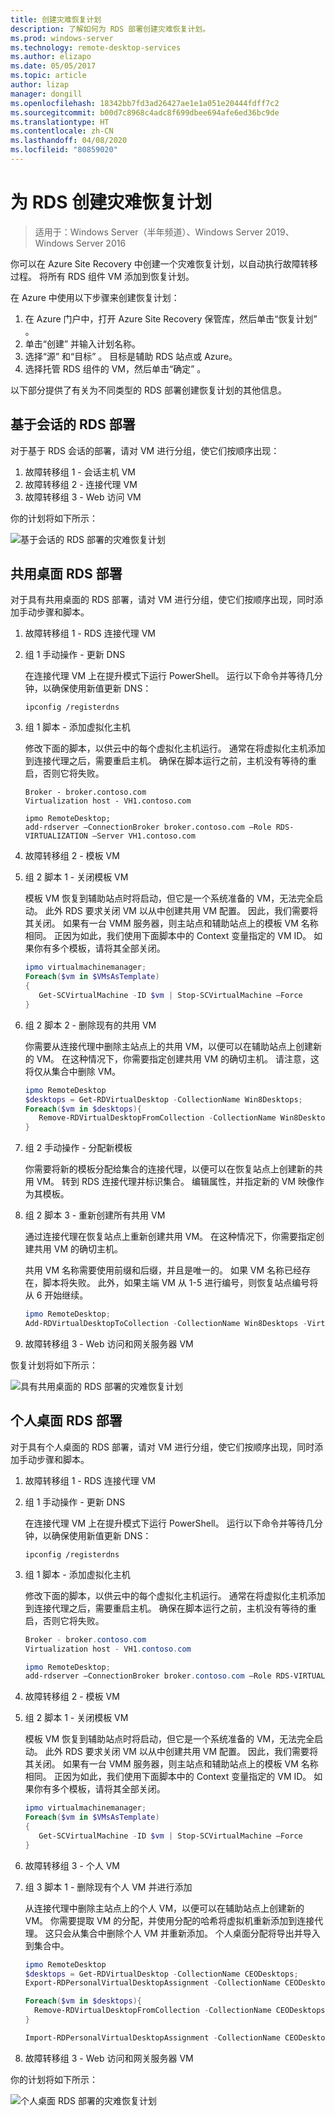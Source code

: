 ```yaml
---
title: 创建灾难恢复计划
description: 了解如何为 RDS 部署创建灾难恢复计划。
ms.prod: windows-server
ms.technology: remote-desktop-services
ms.author: elizapo
ms.date: 05/05/2017
ms.topic: article
author: lizap
manager: dongill
ms.openlocfilehash: 18342bb7fd3ad26427ae1e1a051e20444fdff7c2
ms.sourcegitcommit: b00d7c8968c4adc8f699dbee694afe6ed36bc9de
ms.translationtype: HT
ms.contentlocale: zh-CN
ms.lasthandoff: 04/08/2020
ms.locfileid: "80859020"
---
```

# <a name="create-your-disaster-recovery-plan-for-rds"></a>为 RDS 创建灾难恢复计划

>适用于：Windows Server（半年频道）、Windows Server 2019、Windows Server 2016

你可以在 Azure Site Recovery 中创建一个灾难恢复计划，以自动执行故障转移过程。 将所有 RDS 组件 VM 添加到恢复计划。

在 Azure 中使用以下步骤来创建恢复计划：

1. 在 Azure 门户中，打开 Azure Site Recovery 保管库，然后单击“恢复计划”  。
2. 单击“创建”  并输入计划名称。
3. 选择“源”  和“目标”  。 目标是辅助 RDS 站点或 Azure。
4. 选择托管 RDS 组件的 VM，然后单击“确定”  。

以下部分提供了有关为不同类型的 RDS 部署创建恢复计划的其他信息。

## <a name="sessions-based-rds-deployment"></a>基于会话的 RDS 部署

对于基于 RDS 会话的部署，请对 VM 进行分组，使它们按顺序出现：

1. 故障转移组 1 - 会话主机 VM
2. 故障转移组 2 - 连接代理 VM
3. 故障转移组 3 - Web 访问 VM

你的计划将如下所示： 

![基于会话的 RDS 部署的灾难恢复计划](media/rds-asr-session-drplan.png)

## <a name="pooled-desktops-rds-deployment"></a>共用桌面 RDS 部署

对于具有共用桌面的 RDS 部署，请对 VM 进行分组，使它们按顺序出现，同时添加手动步骤和脚本。

1. 故障转移组 1 - RDS 连接代理 VM
2. 组 1 手动操作 - 更新 DNS

   在连接代理 VM 上在提升模式下运行 PowerShell。 运行以下命令并等待几分钟，以确保使用新值更新 DNS：

   ```
   ipconfig /registerdns
   ```
3. 组 1 脚本 - 添加虚拟化主机

   修改下面的脚本，以供云中的每个虚拟化主机运行。 通常在将虚拟化主机添加到连接代理之后，需要重启主机。 确保在脚本运行之前，主机没有等待的重启，否则它将失败。

   ```
   Broker - broker.contoso.com
   Virtualization host - VH1.contoso.com

   ipmo RemoteDesktop; 
   add-rdserver –ConnectionBroker broker.contoso.com –Role RDS-VIRTUALIZATION –Server VH1.contoso.com 
   ```
4. 故障转移组 2 - 模板 VM
5. 组 2 脚本 1 - 关闭模板 VM
   
   模板 VM 恢复到辅助站点时将启动，但它是一个系统准备的 VM，无法完全启动。 此外 RDS 要求关闭 VM 以从中创建共用 VM 配置。 因此，我们需要将其关闭。 如果有一台 VMM 服务器，则主站点和辅助站点上的模板 VM 名称相同。 正因为如此，我们使用下面脚本中的 Context  变量指定的 VM ID。 如果你有多个模板，请将其全部关闭。

   ```powershell
   ipmo virtualmachinemanager; 
   Foreach($vm in $VMsAsTemplate)
   {
      Get-SCVirtualMachine -ID $vm | Stop-SCVirtualMachine –Force
   } 
   ```
6. 组 2 脚本 2 - 删除现有的共用 VM

   你需要从连接代理中删除主站点上的共用 VM，以便可以在辅助站点上创建新的 VM。 在这种情况下，你需要指定创建共用 VM 的确切主机。 请注意，这将仅从集合中删除 VM。

   ```powershell
   ipmo RemoteDesktop
   $desktops = Get-RDVirtualDesktop -CollectionName Win8Desktops; 
   Foreach($vm in $desktops){
      Remove-RDVirtualDesktopFromCollection -CollectionName Win8Desktops -VirtualDesktopName $vm.VirtualDesktopName –Force
   }
   ```
7. 组 2 手动操作 - 分配新模板

   你需要将新的模板分配给集合的连接代理，以便可以在恢复站点上创建新的共用 VM。 转到 RDS 连接代理并标识集合。 编辑属性，并指定新的 VM 映像作为其模板。
8. 组 2 脚本 3 - 重新创建所有共用 VM

   通过连接代理在恢复站点上重新创建共用 VM。 在这种情况下，你需要指定创建共用 VM 的确切主机。

   共用 VM 名称需要使用前缀和后缀，并且是唯一的。 如果 VM 名称已经存在，脚本将失败。 此外，如果主端 VM 从 1-5 进行编号，则恢复站点编号将从 6 开始继续。

   ```powershell
   ipmo RemoteDesktop; 
   Add-RDVirtualDesktopToCollection -CollectionName Win8Desktops -VirtualDesktopAllocation @{"RDVH1.contoso.com" = 1} 
   ```
9. 故障转移组 3 - Web 访问和网关服务器 VM

恢复计划将如下所示：

![具有共用桌面的 RDS 部署的灾难恢复计划](media/rds-asr-pooled-drplan.png)

## <a name="personal-desktops-rds-deployment"></a>个人桌面 RDS 部署

对于具有个人桌面的 RDS 部署，请对 VM 进行分组，使它们按顺序出现，同时添加手动步骤和脚本。

1. 故障转移组 1 - RDS 连接代理 VM
2. 组 1 手动操作 - 更新 DNS

   在连接代理 VM 上在提升模式下运行 PowerShell。 运行以下命令并等待几分钟，以确保使用新值更新 DNS：

   ```
   ipconfig /registerdns
   ```
3. 组 1 脚本 - 添加虚拟化主机
      
   修改下面的脚本，以供云中的每个虚拟化主机运行。 通常在将虚拟化主机添加到连接代理之后，需要重启主机。 确保在脚本运行之前，主机没有等待的重启，否则它将失败。

   ```powershell
   Broker - broker.contoso.com
   Virtualization host - VH1.contoso.com

   ipmo RemoteDesktop; 
   add-rdserver –ConnectionBroker broker.contoso.com –Role RDS-VIRTUALIZATION –Server VH1.contoso.com 
   ```
4. 故障转移组 2 - 模板 VM
5. 组 2 脚本 1 - 关闭模板 VM
   
   模板 VM 恢复到辅助站点时将启动，但它是一个系统准备的 VM，无法完全启动。 此外 RDS 要求关闭 VM 以从中创建共用 VM 配置。 因此，我们需要将其关闭。 如果有一台 VMM 服务器，则主站点和辅助站点上的模板 VM 名称相同。 正因为如此，我们使用下面脚本中的 Context  变量指定的 VM ID。 如果你有多个模板，请将其全部关闭。

   ```powershell
   ipmo virtualmachinemanager; 
   Foreach($vm in $VMsAsTemplate)
   {
      Get-SCVirtualMachine -ID $vm | Stop-SCVirtualMachine –Force
   } 
   ```
6. 故障转移组 3 - 个人 VM
7. 组 3 脚本 1 - 删除现有个人 VM 并进行添加

   从连接代理中删除主站点上的个人 VM，以便可以在辅助站点上创建新的 VM。 你需要提取 VM 的分配，并使用分配的哈希将虚拟机重新添加到连接代理。 这只会从集合中删除个人 VM 并重新添加。 个人桌面分配将导出并导入到集合中。

   ```powershell
   ipmo RemoteDesktop
   $desktops = Get-RDVirtualDesktop -CollectionName CEODesktops; 
   Export-RDPersonalVirtualDesktopAssignment -CollectionName CEODesktops -Path ./Desktopallocations.txt -ConnectionBroker broker.contoso.com 

   Foreach($vm in $desktops){
     Remove-RDVirtualDesktopFromCollection -CollectionName CEODesktops -VirtualDesktopName $vm.VirtualDesktopName –Force
   }
   
   Import-RDPersonalVirtualDesktopAssignment -CollectionName CEODesktops -Path ./Desktopallocations.txt -ConnectionBroker broker.contoso.com 
   ```
8. 故障转移组 3 - Web 访问和网关服务器 VM

你的计划将如下所示： 

![个人桌面 RDS 部署的灾难恢复计划](media/rds-asr-personal-desktops-drplan.png)
